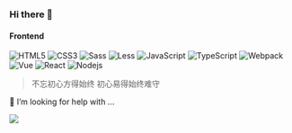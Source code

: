 ### Hi there 👋


#### Frontend

![HTML5](https://img.shields.io/badge/-HTML5-%23E44D27?style=flat-square&logo=html5&logoColor=ffffff)
![CSS3](https://img.shields.io/badge/-CSS3-%231572B6?style=flat-square&logo=css3)
![Sass](https://img.shields.io/badge/-Sass-%23CC6699?style=flat-square&logo=sass&logoColor=ffffff)
![Less](https://img.shields.io/badge/-Less-%231d365d?style=flat-square&logo=less)
![JavaScript](https://img.shields.io/badge/-JavaScript-%23F7DF1C?style=flat-square&logo=javascript&logoColor=000000)
![TypeScript](https://img.shields.io/badge/-TypeScript-%233178c6?style=flat-square&logo=TypeScript)
![Webpack](https://img.shields.io/badge/-Webpack-2B3A42?style=flat-square&logo=webpack)
![Vue](https://img.shields.io/badge/-Vue-4fc08d?style=flat-square&logo=vue)
![React](https://img.shields.io/badge/-React-20232a?style=flat-square&logo=React)
![Nodejs](https://img.shields.io/badge/-Nodejs-black?style=flat-square&logo=Node.js)

> 不忘初心方得始终 初心易得始终难守

🤔 I’m looking for help with ...

[![](https://github-readme-stats.vercel.app/api?username=cyea&count_private=true&show_icons=true&title_color=fff&icon_color=79ff97&text_color=9f9f9f&bg_color=151515)](https://github-readme-stats.vercel.app/api?username=cyea&count_private=true&show_icons=true&title_color=fff&icon_color=79ff97&text_color=9f9f9f&bg_color=151515)

<!--
**cyea/cyea** is a ✨ _special_ ✨ repository because its `README.md` (this file) appears on your GitHub profile.

Here are some ideas to get you started:

- 🔭 I’m currently working on ...
- 🌱 I’m currently learning ...
- 👯 I’m looking to collaborate on ...
- 🤔 I’m looking for help with ...
- 💬 Ask me about ...
- 📫 How to reach me: ...
- 😄 Pronouns: ...
- ⚡ Fun fact: ...
-->
